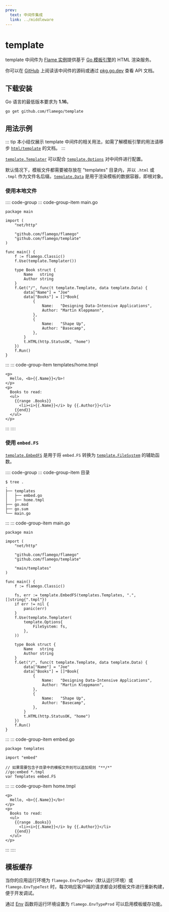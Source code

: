 ```yaml
---
prev:
  text: 中间件集成
  link: ../middleware
---
```


# template

template 中间件为 [Flame 实例](../core-concepts.md#实例)提供基于 [Go 模板引擎](https://pkg.go.dev/html/template)的 HTML 渲染服务。

你可以在 [GitHub](https://github.com/flamego/template) 上阅读该中间件的源码或通过 [pkg.go.dev](https://pkg.go.dev/github.com/flamego/template?tab=doc) 查看 API 文档。

## 下载安装

Go 语言的最低版本要求为 **1.16**。

```:no-line-numbers
go get github.com/flamego/template
```

## 用法示例

::: tip
本小结仅展示 template 中间件的相关用法，如需了解模板引擎的用法请移步 [`html/template`](https://pkg.go.dev/html/template) 的文档。
:::

[`template.Templater`](https://pkg.go.dev/github.com/flamego/template#Templater) 可以配合 [`template.Options`](https://pkg.go.dev/github.com/flamego/template#Options) 对中间件进行配置。

默认情况下，模板文件都需要被存放在 "templates" 目录内，并以 `.html` 或 `.tmpl` 作为文件名后缀。[`template.Data`](https://pkg.go.dev/github.com/flamego/template#Data) 是用于渲染模板的数据容器，即根对象。

### 使用本地文件

:::: code-group
::: code-group-item main.go
```go:no-line-numbers
package main

import (
	"net/http"

	"github.com/flamego/flamego"
	"github.com/flamego/template"
)

func main() {
	f := flamego.Classic()
	f.Use(template.Templater())

	type Book struct {
		Name   string
		Author string
	}
	f.Get("/", func(t template.Template, data template.Data) {
		data["Name"] = "Joe"
		data["Books"] = []*Book{
			{
				Name:   "Designing Data-Intensive Applications",
				Author: "Martin Kleppmann",
			},
			{
				Name:   "Shape Up",
				Author: "Basecamp",
			},
		}
		t.HTML(http.StatusOK, "home")
	})
	f.Run()
}
```
:::
::: code-group-item templates/home.tmpl
```html:no-line-numbers
<p>
  Hello, <b>{{.Name}}</b>!
</p>
<p>
  Books to read:
  <ul>
    {{range .Books}}
      <li><i>{{.Name}}</i> by {{.Author}}</li>
    {{end}}
  </ul>
</p>
```
:::
::::

### 使用 `embed.FS`

[`template.EmbedFS`](https://pkg.go.dev/github.com/flamego/template#EmbedFS) 是用于将 `embed.FS` 转换为 [`template.FileSystem`](https://pkg.go.dev/github.com/flamego/template#FileSystem) 的辅助函数。

:::: code-group
::: code-group-item 目录
```:no-line-numbers
$ tree .
.
├── templates
│   ├── embed.go
│   ├── home.tmpl
├── go.mod
├── go.sum
└── main.go
```
:::
::: code-group-item main.go
```go:no-line-numbers
package main

import (
	"net/http"

	"github.com/flamego/flamego"
	"github.com/flamego/template"

	"main/templates"
)

func main() {
	f := flamego.Classic()

	fs, err := template.EmbedFS(templates.Templates, ".", []string{".tmpl"})
	if err != nil {
		panic(err)
	}
	f.Use(template.Templater(
		template.Options{
			FileSystem: fs,
		},
	))

	type Book struct {
		Name   string
		Author string
	}
	f.Get("/", func(t template.Template, data template.Data) {
		data["Name"] = "Joe"
		data["Books"] = []*Book{
			{
				Name:   "Designing Data-Intensive Applications",
				Author: "Martin Kleppmann",
			},
			{
				Name:   "Shape Up",
				Author: "Basecamp",
			},
		}
		t.HTML(http.StatusOK, "home")
	})
	f.Run()
}
```
:::
::: code-group-item embed.go
```go:no-line-numbers
package templates

import "embed"

// 如果需要包含子目录中的模板文件则可以追加规则 "**/*"
//go:embed *.tmpl
var Templates embed.FS
```
:::
::: code-group-item home.tmpl
```html:no-line-numbers
<p>
  Hello, <b>{{.Name}}</b>!
</p>
<p>
  Books to read:
  <ul>
    {{range .Books}}
      <li><i>{{.Name}}</i> by {{.Author}}</li>
    {{end}}
  </ul>
</p>
```
:::
::::

## 模板缓存

当你的应用运行环境为 `flamego.EnvTypeDev`（默认运行环境）或 `flamego.EnvTypeTest` 时，每次响应客户端的请求都会对模板文件进行重新构建，便于开发调试。

通过 [Env](../core-concepts.md#env) 函数将运行环境设置为 `flamego.EnvTypeProd` 可以启用模板缓存功能。
